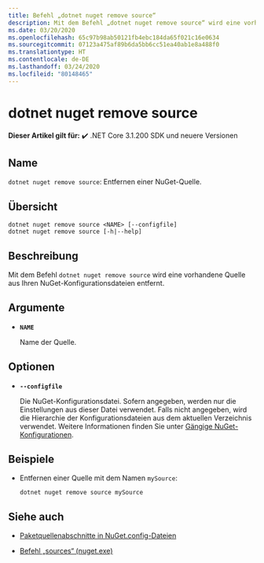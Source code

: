 ```yaml
---
title: Befehl „dotnet nuget remove source“
description: Mit dem Befehl „dotnet nuget remove source“ wird eine vorhandene Quelle aus Ihren NuGet-Konfigurationsdateien entfernt.
ms.date: 03/20/2020
ms.openlocfilehash: 65c97b98ab50121fb4ebc184da65f021c16e0634
ms.sourcegitcommit: 07123a475af89b6da5bb6cc51ea40ab1e8a488f0
ms.translationtype: HT
ms.contentlocale: de-DE
ms.lasthandoff: 03/24/2020
ms.locfileid: "80148465"
---
```

# <a name="dotnet-nuget-remove-source"></a>dotnet nuget remove source

**Dieser Artikel gilt für:** ✔️ .NET Core 3.1.200 SDK und neuere Versionen

## <a name="name"></a>Name

`dotnet nuget remove source`: Entfernen einer NuGet-Quelle.

## <a name="synopsis"></a>Übersicht

```dotnetcli
dotnet nuget remove source <NAME> [--configfile]
dotnet nuget remove source [-h|--help]
```

## <a name="description"></a>Beschreibung

Mit dem Befehl `dotnet nuget remove source` wird eine vorhandene Quelle aus Ihren NuGet-Konfigurationsdateien entfernt.

## <a name="arguments"></a>Argumente

- **`NAME`**

  Name der Quelle.

## <a name="options"></a>Optionen

- **`--configfile`**

  Die NuGet-Konfigurationsdatei. Sofern angegeben, werden nur die Einstellungen aus dieser Datei verwendet. Falls nicht angegeben, wird die Hierarchie der Konfigurationsdateien aus dem aktuellen Verzeichnis verwendet. Weitere Informationen finden Sie unter [Gängige NuGet-Konfigurationen](https://docs.microsoft.com/nuget/consume-packages/configuring-nuget-behavior).

## <a name="examples"></a>Beispiele

- Entfernen einer Quelle mit dem Namen `mySource`:

  ```dotnetcli
  dotnet nuget remove source mySource
  ```

## <a name="see-also"></a>Siehe auch

- [Paketquellenabschnitte in NuGet.config-Dateien](/nuget/reference/nuget-config-file#package-source-sections)

- [Befehl „sources“ (nuget.exe)](/nuget/reference/cli-reference/cli-ref-sources)
